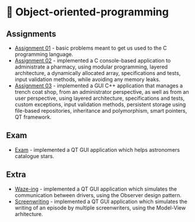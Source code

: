 # 🌌 Object-oriented-programming
## Assignments
- [Assignment 01](https://github.com/raul-dunca/object-oriented-programming-assignment1) - basic problems meant to get us used to the C programming language.
- [Assignment 02](https://github.com/raul-dunca/object-oriented-programming-assignment2) - implemented a C console-based application to administrate a pharmacy, using modular programming, layered architecture, a dynamically allocated array, specifications and tests, input validation methods, while avoiding any memory leaks.
- [Assignment 03](https://github.com/raul-dunca/object-oriented-programming-assignment3) - implemented a GUI C++ application that manages a trench coat shop, from an administrator perspective, as well as from an user perspective, using layered architecture, specifications and tests, custom exceptions, input validation methods, persistent storage using file-based repositories, inheritance and polymorphism, smart pointers, QT framework.
## Exam
- [Exam](https://github.com/raul-dunca/object-oriented-programming-exam) - implemented a QT GUI application which helps astronomers catalogue stars.
## Extra
- [Waze-ing](https://github.com/raul-dunca/object-oriented-programming-extra1) - implemented a QT GUI application which simulates the communication between drivers, using the Observer design pattern.
- [Screenwriting](https://github.com/raul-dunca/-object-oriented-programming-extra2) - implemented a QT GUI application which simulates the writing of an episode by multiple screenwriters, using the Model-View arhitecture.
